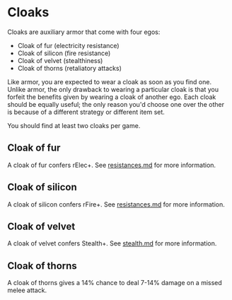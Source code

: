 # Cloaks

Cloaks are auxiliary armor that come with four egos:

- Cloak of fur (electricity resistance)
- Cloak of silicon (fire resistance)
- Cloak of velvet (stealthiness)
- Cloak of thorns (retaliatory attacks)

Like armor, you are expected to wear a cloak as soon as you find one. Unlike
armor, the only drawback to wearing a particular cloak is that you forfeit the
benefits given by wearing a cloak of another ego. Each cloak should be equally
useful; the only reason you'd choose one over the other is because of a
different strategy or different item set.

You should find at least two cloaks per game.

## Cloak of fur

A cloak of fur confers rElec+. See [resistances.md](resistances.md) for more
information.

## Cloak of silicon

A cloak of silicon confers rFire+. See [resistances.md](resistances.md) for more
information.

## Cloak of velvet

A cloak of velvet confers Stealth+. See [stealth.md](stealth.md) for more
information.

## Cloak of thorns

A cloak of thorns gives a 14% chance to deal 7-14% damage on a missed melee
attack.

